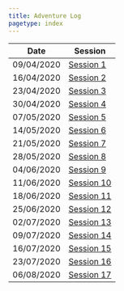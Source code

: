 ```yaml
---
title: Adventure Log
pagetype: index
---
```


| Date       | Session                      |
| ---------- | ---------------------------- |
| 09/04/2020 | [Session 1](Session1.html)   |
| 16/04/2020 | [Session 2](Session2.html)   |
| 23/04/2020 | [Session 3](Session3.html)   |
| 30/04/2020 | [Session 4](Session4.html)   |
| 07/05/2020 | [Session 5](Session5.html)   |
| 14/05/2020 | [Session 6](Session6.html)   |
| 21/05/2020 | [Session 7](Session7.html)   |
| 28/05/2020 | [Session 8](Session8.html)   |
| 04/06/2020 | [Session 9](Session9.html)   |
| 11/06/2020 | [Session 10](Session10.html) |
| 18/06/2020 | [Session 11](Session11.html) |
| 25/06/2020 | [Session 12](Session12.html) |
| 02/07/2020 | [Session 13](Session13.html) |
| 09/07/2020 | [Session 14](Session14.html) |
| 16/07/2020 | [Session 15](Session15.html) |
| 23/07/2020 | [Session 16](Session16.html) |
| 06/08/2020 | [Session 17](Session17.html) |
